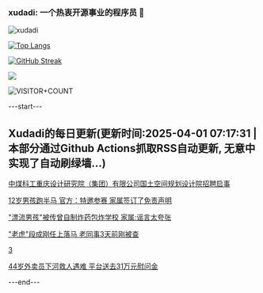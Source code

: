 ### xudadi: 一个热衷开源事业的程序员 👋

![xudadi](https://github-readme-stats-git-masterorgs-github-readme-stats-team.vercel.app/api?username=xudadi)

[![Top Langs](https://github-readme-stats.vercel.app/api/top-langs/?username=xudadi)](https://github.com/anuraghazra/github-readme-stats)

[![GitHub Streak](https://streak-stats.demolab.com?user=xudadi&locale=zh_Hans)](https://git.io/streak-stats)

![](https://raw.githubusercontent.com/xudadi/xudadi/main/assets/github-contribution-grid-snake.svg)

![VISITOR+COUNT](https://komarev.com/ghpvc/?username=xudadi&label=VISITOR+COUNT)


---start---

## Xudadi的每日更新(更新时间:2025-04-01 07:17:31 | 本部分通过Github Actions抓取RSS自动更新, 无意中实现了自动刷绿墙...)

[中煤科工重庆设计研究院（集团）有限公司国土空间规划设计院招聘启事](https://www.gongkaoleida.com/article/2341810)

[12岁男孩跑半马 官方：特邀参赛 家属签订了免责声明](https://m.163.com/news/article/JRVQAFDT055040N3.html)

["漂流男孩"被传曾自制炸药包炸学校 家属:谣言太夸张](https://m.163.com/news/article/JRVUUPCV0514D3UH.html)

["老虎"段成刚任上落马 老同事3天前刚被查](https://m.163.com/news/article/JRVOMTR80530JPVV.html)

[3](https://m.163.com/touch/news/sub/domestic)

[44岁外卖员下河救人遇难 平台送去31万元慰问金](https://m.163.com/news/article/JRVT46EJ051492T3.html)

---end---
